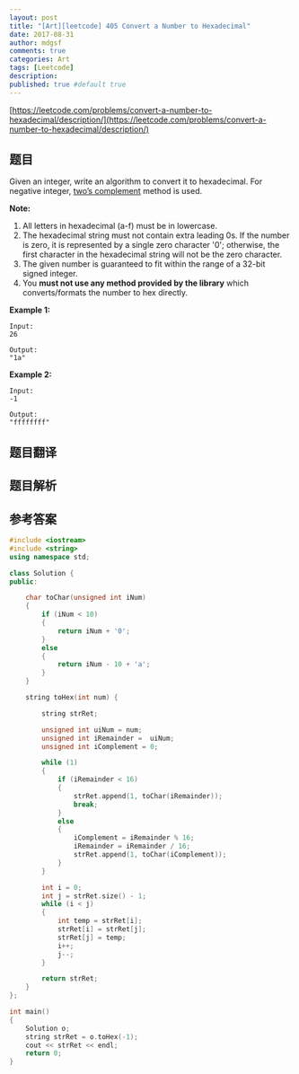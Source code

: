 ```yaml
---
layout: post
title: "[Art][leetcode] 405 Convert a Number to Hexadecimal"
date: 2017-08-31
author: mdgsf
comments: true
categories: Art
tags: [Leetcode]
description:
published: true #default true
---
```


[https://leetcode.com/problems/convert-a-number-to-hexadecimal/description/](https://leetcode.com/problems/convert-a-number-to-hexadecimal/description/)

## 题目

 Given an integer, write an algorithm to convert it to hexadecimal. For negative integer, [two’s complement](https://en.wikipedia.org/wiki/Two%27s_complement) method is used.

**Note:**

1. All letters in hexadecimal (a-f) must be in lowercase.
2. The hexadecimal string must not contain extra leading 0s. If the number is zero, it is represented by a single zero character '0'; otherwise, the first character in the hexadecimal string will not be the zero character.
3. The given number is guaranteed to fit within the range of a 32-bit signed integer.
4. You **must not use any method provided by the library** which converts/formats the number to hex directly.

**Example 1:**

```
Input:
26

Output:
"1a"
```

**Example 2:**

```
Input:
-1

Output:
"ffffffff"
```

## 题目翻译

## 题目解析

## 参考答案

```c++
#include <iostream>
#include <string>
using namespace std;

class Solution {
public:

    char toChar(unsigned int iNum)
    {
        if (iNum < 10)
        {
            return iNum + '0';
        }
        else
        {
            return iNum - 10 + 'a';
        }
    }

    string toHex(int num) {

        string strRet;

        unsigned int uiNum = num;
        unsigned int iRemainder =  uiNum;
        unsigned int iComplement = 0;

        while (1)
        {
            if (iRemainder < 16)
            {
                strRet.append(1, toChar(iRemainder));
                break;
            }
            else
            {
                iComplement = iRemainder % 16;
                iRemainder = iRemainder / 16;
                strRet.append(1, toChar(iComplement));
            }
        }

        int i = 0;
        int j = strRet.size() - 1;
        while (i < j)
        {
            int temp = strRet[i];
            strRet[i] = strRet[j];
            strRet[j] = temp;
            i++;
            j--;
        }

        return strRet;
    }
};

int main()
{
    Solution o;
    string strRet = o.toHex(-1);
    cout << strRet << endl;
    return 0;
}
```
